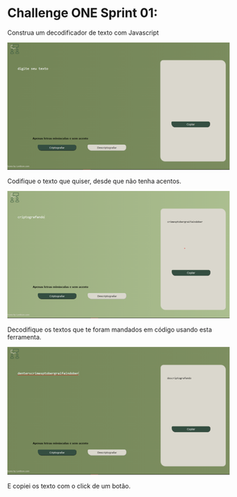 # Challenge ONE Sprint 01:
Construa um decodificador de texto com Javascript

![](imgs/desafio.png)

Codifique o texto que quiser, desde que não tenha acentos.

![](imgs/criptografando.png)

Decodifique os textos que te foram mandados em código usando esta ferramenta.

![](imgs/descriptografando.png)

E copiei os texto com o click de um botão.
